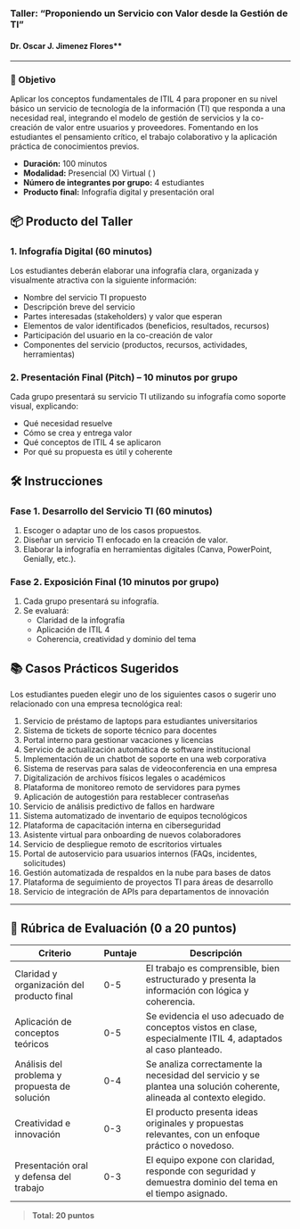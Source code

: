 ### Taller: “Proponiendo un Servicio con Valor desde la Gestión de TI”
#### Dr. Oscar J. Jimenez Flores**

---

### 🎯 Objetivo  
Aplicar los conceptos fundamentales de ITIL 4 para proponer en su nivel básico un servicio de tecnología de la información (TI) que responda a una necesidad real, integrando el modelo de gestión de servicios y la co-creación de valor entre usuarios y proveedores. Fomentando en los estudiantes el pensamiento crítico, el trabajo colaborativo y la aplicación práctica de conocimientos previos.

- **Duración:** 100 minutos  
- **Modalidad:** Presencial (X)    Virtual ( )  
- **Número de integrantes por grupo:** 4 estudiantes  
- **Producto final:** Infografía digital y presentación oral


## 📦 Producto del Taller

### 1. Infografía Digital (60 minutos)  
Los estudiantes deberán elaborar una infografía clara, organizada y visualmente atractiva con la siguiente información:

- Nombre del servicio TI propuesto  
- Descripción breve del servicio  
- Partes interesadas (stakeholders) y valor que esperan  
- Elementos de valor identificados (beneficios, resultados, recursos)  
- Participación del usuario en la co-creación de valor  
- Componentes del servicio (productos, recursos, actividades, herramientas)



### 2. Presentación Final (Pitch) – 10 minutos por grupo  
Cada grupo presentará su servicio TI utilizando su infografía como soporte visual, explicando:

- Qué necesidad resuelve  
- Cómo se crea y entrega valor  
- Qué conceptos de ITIL 4 se aplicaron  
- Por qué su propuesta es útil y coherente



## 🛠 Instrucciones

### Fase 1. Desarrollo del Servicio TI (60 minutos)

1. Escoger o adaptar uno de los casos propuestos.  
2. Diseñar un servicio TI enfocado en la creación de valor.  
3. Elaborar la infografía en herramientas digitales (Canva, PowerPoint, Genially, etc.).

### Fase 2. Exposición Final (10 minutos por grupo)

1. Cada grupo presentará su infografía.  
2. Se evaluará:
   - Claridad de la infografía  
   - Aplicación de ITIL 4  
   - Coherencia, creatividad y dominio del tema


## 📚 Casos Prácticos Sugeridos  
Los estudiantes pueden elegir uno de los siguientes casos o sugerir uno relacionado con una empresa tecnológica real:

1. Servicio de préstamo de laptops para estudiantes universitarios  
2. Sistema de tickets de soporte técnico para docentes  
3. Portal interno para gestionar vacaciones y licencias  
4. Servicio de actualización automática de software institucional  
5. Implementación de un chatbot de soporte en una web corporativa  
6. Sistema de reservas para salas de videoconferencia en una empresa  
7. Digitalización de archivos físicos legales o académicos  
8. Plataforma de monitoreo remoto de servidores para pymes  
9. Aplicación de autogestión para restablecer contraseñas  
10. Servicio de análisis predictivo de fallos en hardware  
11. Sistema automatizado de inventario de equipos tecnológicos  
12. Plataforma de capacitación interna en ciberseguridad  
13. Asistente virtual para onboarding de nuevos colaboradores  
14. Servicio de despliegue remoto de escritorios virtuales  
15. Portal de autoservicio para usuarios internos (FAQs, incidentes, solicitudes)  
16. Gestión automatizada de respaldos en la nube para bases de datos  
17. Plataforma de seguimiento de proyectos TI para áreas de desarrollo  
18. Servicio de integración de APIs para departamentos de innovación  

---

## 🧮 Rúbrica de Evaluación (0 a 20 puntos)

| **Criterio**                              | **Puntaje** | **Descripción**                                                                 |
|------------------------------------------|-------------|---------------------------------------------------------------------------------|
| Claridad y organización del producto final | 0-5         | El trabajo es comprensible, bien estructurado y presenta la información con lógica y coherencia. |
| Aplicación de conceptos teóricos         | 0-5         | Se evidencia el uso adecuado de conceptos vistos en clase, especialmente ITIL 4, adaptados al caso planteado. |
| Análisis del problema y propuesta de solución | 0-4     | Se analiza correctamente la necesidad del servicio y se plantea una solución coherente, alineada al contexto elegido. |
| Creatividad e innovación                 | 0-3         | El producto presenta ideas originales y propuestas relevantes, con un enfoque práctico o novedoso. |
| Presentación oral y defensa del trabajo  | 0-3         | El equipo expone con claridad, responde con seguridad y demuestra dominio del tema en el tiempo asignado. |

> **Total: 20 puntos**


